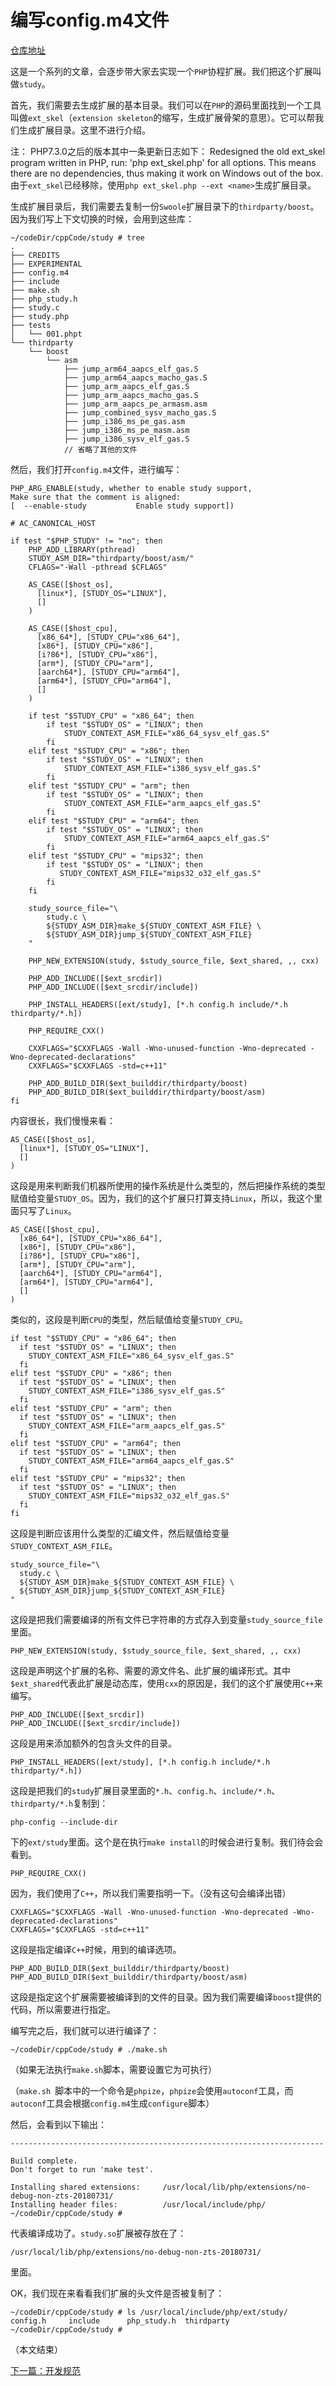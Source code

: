 # 编写config.m4文件

[仓库地址](https://github.com/php-extension-research/study)

这是一个系列的文章，会逐步带大家去实现一个`PHP`协程扩展。我们把这个扩展叫做`study`。

首先，我们需要去生成扩展的基本目录。我们可以在`PHP`的源码里面找到一个工具叫做`ext_skel`（`extension skeleton`的缩写，生成扩展骨架的意思）。它可以帮我们生成扩展目录。这里不进行介绍。

注：
PHP7.3.0之后的版本其中一条更新日志如下：
Redesigned the old ext_skel program written in PHP, run: 'php ext_skel.php' for all options. This means there are no dependencies, thus making it work on Windows out of the box.
由于`ext_skel`已经移除，使用`php ext_skel.php --ext <name>`生成扩展目录。

生成扩展目录后，我们需要去复制一份`Swoole`扩展目录下的`thirdparty/boost`。因为我们写上下文切换的时候，会用到这些库：

```shell
~/codeDir/cppCode/study # tree
.
├── CREDITS
├── EXPERIMENTAL
├── config.m4
├── include
├── make.sh
├── php_study.h
├── study.c
├── study.php
├── tests
│   └── 001.phpt
└── thirdparty
    └── boost
        └── asm
            ├── jump_arm64_aapcs_elf_gas.S
            ├── jump_arm64_aapcs_macho_gas.S
            ├── jump_arm_aapcs_elf_gas.S
            ├── jump_arm_aapcs_macho_gas.S
            ├── jump_arm_aapcs_pe_armasm.asm
            ├── jump_combined_sysv_macho_gas.S
            ├── jump_i386_ms_pe_gas.asm
            ├── jump_i386_ms_pe_masm.asm
            ├── jump_i386_sysv_elf_gas.S
            // 省略了其他的文件
```

然后，我们打开`config.m4`文件，进行编写：

```shell
PHP_ARG_ENABLE(study, whether to enable study support,
Make sure that the comment is aligned:
[  --enable-study           Enable study support])

# AC_CANONICAL_HOST

if test "$PHP_STUDY" != "no"; then
    PHP_ADD_LIBRARY(pthread)
    STUDY_ASM_DIR="thirdparty/boost/asm/"
    CFLAGS="-Wall -pthread $CFLAGS"

    AS_CASE([$host_os],
      [linux*], [STUDY_OS="LINUX"],
      []
    )

    AS_CASE([$host_cpu],
      [x86_64*], [STUDY_CPU="x86_64"],
      [x86*], [STUDY_CPU="x86"],
      [i?86*], [STUDY_CPU="x86"],
      [arm*], [STUDY_CPU="arm"],
      [aarch64*], [STUDY_CPU="arm64"],
      [arm64*], [STUDY_CPU="arm64"],
      []
    )

    if test "$STUDY_CPU" = "x86_64"; then
        if test "$STUDY_OS" = "LINUX"; then
            STUDY_CONTEXT_ASM_FILE="x86_64_sysv_elf_gas.S"
        fi
    elif test "$STUDY_CPU" = "x86"; then
        if test "$STUDY_OS" = "LINUX"; then
            STUDY_CONTEXT_ASM_FILE="i386_sysv_elf_gas.S"
        fi
    elif test "$STUDY_CPU" = "arm"; then
        if test "$STUDY_OS" = "LINUX"; then
            STUDY_CONTEXT_ASM_FILE="arm_aapcs_elf_gas.S"
        fi
    elif test "$STUDY_CPU" = "arm64"; then
        if test "$STUDY_OS" = "LINUX"; then
            STUDY_CONTEXT_ASM_FILE="arm64_aapcs_elf_gas.S"
        fi
    elif test "$STUDY_CPU" = "mips32"; then
        if test "$STUDY_OS" = "LINUX"; then
           STUDY_CONTEXT_ASM_FILE="mips32_o32_elf_gas.S"
        fi
    fi

    study_source_file="\
        study.c \
        ${STUDY_ASM_DIR}make_${STUDY_CONTEXT_ASM_FILE} \
        ${STUDY_ASM_DIR}jump_${STUDY_CONTEXT_ASM_FILE}
    "

    PHP_NEW_EXTENSION(study, $study_source_file, $ext_shared, ,, cxx)

    PHP_ADD_INCLUDE([$ext_srcdir])
    PHP_ADD_INCLUDE([$ext_srcdir/include])

    PHP_INSTALL_HEADERS([ext/study], [*.h config.h include/*.h thirdparty/*.h])

    PHP_REQUIRE_CXX()

    CXXFLAGS="$CXXFLAGS -Wall -Wno-unused-function -Wno-deprecated -Wno-deprecated-declarations"
    CXXFLAGS="$CXXFLAGS -std=c++11"

    PHP_ADD_BUILD_DIR($ext_builddir/thirdparty/boost)
    PHP_ADD_BUILD_DIR($ext_builddir/thirdparty/boost/asm)
fi

```

内容很长，我们慢慢来看：

```shell
AS_CASE([$host_os],
  [linux*], [STUDY_OS="LINUX"],
  []
)
```

这段是用来判断我们机器所使用的操作系统是什么类型的，然后把操作系统的类型赋值给变量`STUDY_OS`。因为，我们的这个扩展只打算支持`Linux`，所以，我这个里面只写了`Linux`。

```shell
AS_CASE([$host_cpu],
  [x86_64*], [STUDY_CPU="x86_64"],
  [x86*], [STUDY_CPU="x86"],
  [i?86*], [STUDY_CPU="x86"],
  [arm*], [STUDY_CPU="arm"],
  [aarch64*], [STUDY_CPU="arm64"],
  [arm64*], [STUDY_CPU="arm64"],
  []
)
```

类似的，这段是判断`CPU`的类型，然后赋值给变量`STUDY_CPU`。

```shell
if test "$STUDY_CPU" = "x86_64"; then
  if test "$STUDY_OS" = "LINUX"; then
  	STUDY_CONTEXT_ASM_FILE="x86_64_sysv_elf_gas.S"
  fi
elif test "$STUDY_CPU" = "x86"; then
  if test "$STUDY_OS" = "LINUX"; then
  	STUDY_CONTEXT_ASM_FILE="i386_sysv_elf_gas.S"
  fi
elif test "$STUDY_CPU" = "arm"; then
  if test "$STUDY_OS" = "LINUX"; then
  	STUDY_CONTEXT_ASM_FILE="arm_aapcs_elf_gas.S"
  fi
elif test "$STUDY_CPU" = "arm64"; then
  if test "$STUDY_OS" = "LINUX"; then
  	STUDY_CONTEXT_ASM_FILE="arm64_aapcs_elf_gas.S"
  fi
elif test "$STUDY_CPU" = "mips32"; then
  if test "$STUDY_OS" = "LINUX"; then
  	STUDY_CONTEXT_ASM_FILE="mips32_o32_elf_gas.S"
  fi
fi
```

这段是判断应该用什么类型的汇编文件，然后赋值给变量`STUDY_CONTEXT_ASM_FILE`。

```shell
study_source_file="\
  study.c \
  ${STUDY_ASM_DIR}make_${STUDY_CONTEXT_ASM_FILE} \
  ${STUDY_ASM_DIR}jump_${STUDY_CONTEXT_ASM_FILE}
"
```

这段是把我们需要编译的所有文件已字符串的方式存入到变量`study_source_file`里面。

```shell
PHP_NEW_EXTENSION(study, $study_source_file, $ext_shared, ,, cxx)
```

这段是声明这个扩展的名称、需要的源文件名、此扩展的编译形式。其中`$ext_shared`代表此扩展是动态库，使用`cxx`的原因是，我们的这个扩展使用`C++`来编写。

```shell
PHP_ADD_INCLUDE([$ext_srcdir])
PHP_ADD_INCLUDE([$ext_srcdir/include])
```

这段是用来添加额外的包含头文件的目录。

```shell
PHP_INSTALL_HEADERS([ext/study], [*.h config.h include/*.h thirdparty/*.h])
```

这段是把我们的`study`扩展目录里面的`*.h`、`config.h`、`include/*.h`、`thirdparty/*.h`复制到：

```shell
php-config --include-dir
```

下的`ext/study`里面。这个是在执行`make install`的时候会进行复制。我们待会会看到。

```shell
PHP_REQUIRE_CXX()
```

因为，我们使用了`C++`，所以我们需要指明一下。（没有这句会编译出错）

```shell
CXXFLAGS="$CXXFLAGS -Wall -Wno-unused-function -Wno-deprecated -Wno-deprecated-declarations"
CXXFLAGS="$CXXFLAGS -std=c++11"
```

这段是指定编译`C++`时候，用到的编译选项。

```shell
PHP_ADD_BUILD_DIR($ext_builddir/thirdparty/boost)
PHP_ADD_BUILD_DIR($ext_builddir/thirdparty/boost/asm)
```

这段是指定这个扩展需要被编译到的文件的目录。因为我们需要编译`boost`提供的代码，所以需要进行指定。

编写完之后，我们就可以进行编译了：

```shell
~/codeDir/cppCode/study # ./make.sh 
```

（如果无法执行`make.sh`脚本，需要设置它为可执行）

（`make.sh `脚本中的一个命令是`phpize`，`phpize`会使用`autoconf`工具，而`autoconf`工具会根据`config.m4`生成`configure`脚本）

然后，会看到以下输出：

```shell
----------------------------------------------------------------------

Build complete.
Don't forget to run 'make test'.

Installing shared extensions:     /usr/local/lib/php/extensions/no-debug-non-zts-20180731/
Installing header files:          /usr/local/include/php/
~/codeDir/cppCode/study # 
```

代表编译成功了。`study.so`扩展被存放在了：

```shell
/usr/local/lib/php/extensions/no-debug-non-zts-20180731/
```

里面。

OK，我们现在来看看我们扩展的头文件是否被复制了：

```shell
~/codeDir/cppCode/study # ls /usr/local/include/php/ext/study/
config.h     include      php_study.h  thirdparty
~/codeDir/cppCode/study # 
```

（本文结束）

[下一篇：开发规范](./《PHP扩展开发》-协程-开发规范.md)



